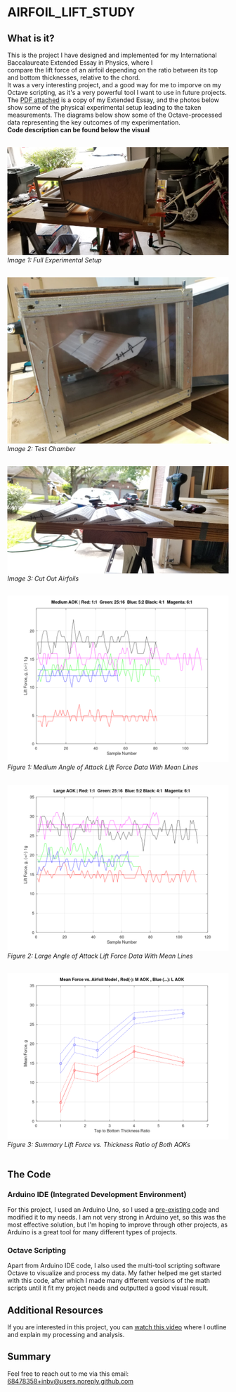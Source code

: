 # AIRFOIL_LIFT_STUDY

## What is it?

This is the project I have designed and implemented for my International Baccalaureate Extended Essay in Physics, where I   
compare the lift force of an airfoil depending on the ratio between its top and bottom thicknesses, relative to the chord.   
It was a very interesting project, and a good way for me to imporve on my Octave scripting, as it's a very powerful tool I want to use in future projects.
The [PDF attached](ExtendedEssayGitHub.pdf) is a copy of my Extended Essay, and the photos below show some of the physical experimental setup leading to the taken measurements. The diagrams below show some of the Octave-processed data representing the key outcomes of my experimentation. <br/>
<b>Code description can be found below the visual</b>
</br></br>

![Image 1: Full Experimental Setup](Visuals/Figure4.jpg)</br>
*Image 1: Full Experimental Setup*</br></br>

![Image 2: Test Chamber](Visuals/Figure7.jpg)</br>
*Image 2: Test Chamber*</br></br>

![Image 3: Cut Out Airfoils](Visuals/Figure3.jpg)</br>
*Image 3: Cut Out Airfoils*</br></br>

![Figure 1: Medium Angle of Attack Lift Force Data With Mean Lines](Visuals/Figure14.png)</br>
*Figure 1: Medium Angle of Attack Lift Force Data With Mean Lines*</br></br>

![Figure 2: Large Angle of Attack Lift Force Data With Mean Lines](Visuals/Figure18.png)</br>
*Figure 2: Large Angle of Attack Lift Force Data With Mean Lines*</br></br>

![Figure 3: Summary Lift Force vs. Thickness Ratio of Both AOKs](Visuals/Figure21.png)</br>
*Figure 3: Summary Lift Force vs. Thickness Ratio of Both AOKs*</br></br>


## The Code
### Arduino IDE (Integrated Development Environment)
For this project, I used an Arduino Uno, so I used a [pre-existing code](https://circuits4you.com/2016/11/25/hx711-arduino-load-cell/) and modified it to my needs. I am not very strong in Arduino yet, so this was the most effective solution, but I'm hoping to improve through other projects, as Arduino is a great tool for many different types of projects. 

### Octave Scripting
Apart from Arduino IDE code, I also used the multi-tool scripting software Octave to visualize and process my data. My father helped me get started with this code, after which I made many different versions of the math scripts until it fit my project needs and outputted a good visual result. 

## Additional Resources
If you are interested in this project, you can [watch this video](https://www.youtube.com/watch?v=vjzbLZjJvRk&feature=youtu.be) where I outline and explain my processing and analysis. 

## Summary
Feel free to reach out to me via this email: 68478358+inbv@users.noreply.github.com